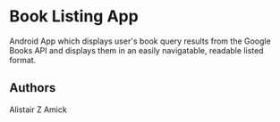 # Book Listing App

Android App which displays user's book query results from the Google Books API and displays them in an easily navigatable, readable listed format. 

## Authors

Alistair Z Amick
